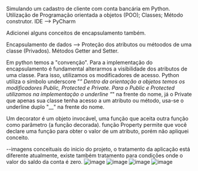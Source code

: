 Simulando um cadastro de cliente com conta bancária em Python.
Utilização de Programação orientada a objetos (POO);
Classes;
Método construtor.
IDE --> PyCharm

Adicionei alguns conceitos de encapsulamento também.

Encapsulamento de dados --> Proteção dos atributos ou métoodos de uma classe (Privados).
Métodos Getter and Setter.

Em python temos a "convenção".
Para a implementação do encapsulamento é fundamental alterarmos a visibilidade dos atributos de uma classe. Para isso, utilizamos os modificadores de acesso.
Python utiliza o símbolo underscore ”_”
Dentro da orientação a objetos temos os modificadores Public, Protected e Private.
Para o Public e Protected utilizamos na implementação o underline "_" na frente do nome, já o Private que apenas sua classe tenha acesso a um atributo ou método, usa-se o underline duplo "__" na frente do nome.

Um decorator é um objeto invocável, uma função que aceita outra função como parâmetro (a função decorada).
função Property permite que você declare uma função para obter o valor de um atributo, porém não apliquei conceito.


--imagens conceituais do inicio do projeto, o tratamento da aplicação está diferente atualmente, existe também tratamento para condições onde o valor do saldo da conta é zero.
![image](https://github.com/user-attachments/assets/19b083e4-e22d-4d31-a22c-e230768ba073)
![image](https://github.com/user-attachments/assets/73c68d24-5dfb-4ea0-89bb-60eed94d9e6f)
![image](https://github.com/user-attachments/assets/ca99d0c7-54e3-407c-bd33-afa090c34e34)
![image](https://github.com/user-attachments/assets/ab34f271-4b63-49df-828b-ff0915939e77)
